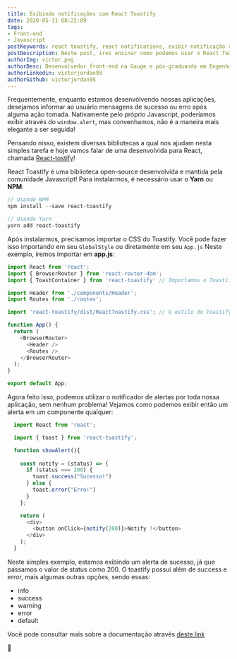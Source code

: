 ```yaml
---
title: Exibindo notificações com React Toastify
date: 2020-05-11 08:22:09
tags:
- Front-end
- Javascript
postKeywords: react toastify, react notifications, exibir notificação react, react, front-end, javascript, show notification
postDescription: Neste post, irei ensinar como podemos usar o React Toastify, uma biblioteca para exibição de notificações, com o intuito de tornar nossa aplicação mais rica em detalhes e com uma usabilidade melhor!
authorImg: victor.png
authorDesc: Desenvolvedor front-end na Gauge e pós-graduando em Engenharia de Software pela PUC-MG e formado em Banco de Dados pela Fatec, apaixonado por usabilidade, performance e UX!
authorLinkedin: victorjordan95
authorGithub: victorjordan95
---
```


Frequentemente, enquanto estamos desenvolvendo nossas aplicações, desejamos informar ao usuário mensagens de sucesso ou erro após alguma ação tomada.
Nativamente pelo próprio Javascript, poderíamos exibir através do `window.alert`, mas convenhamos, não é a maneira mais elegante a ser seguida!

Pensando nisso, existem diversas bibliotecas a qual nos ajudam nesta simples tarefa e hoje vamos falar de uma desenvolvida para React, chamada [React-tostify](https://github.com/fkhadra/react-toastify)!

<!-- more -->

React Toastify é uma biblioteca open-source desenvolvida e mantida pela comunidade Javascript!
Para instalarmos, é necessário usar o **Yarn** ou **NPM**:

```javascript
// Usando NPM
npm install --save react-toastify

// Usando Yarn
yarn add react-toastify
```

Após instalarmos, precisamos importar o CSS do Toastify.
Você pode fazer isso importando em seu `GlobalStyle` ou diretamente em seu `App.js`
Neste exemplo, iremos importar em **app.js**:


```javascript
import React from 'react';
import { BrowserRouter } from 'react-router-dom';
import { ToastContainer } from 'react-toastify' // Importamos o Toastify

import Header from './components/Header';
import Routes from './routes';

import 'react-toastify/dist/ReactToastify.css'; // O estilo do Toastify

function App() {
  return (
    <BrowserRouter>
      <Header />
      <Routes />
    </BrowserRouter>
  );
}

export default App;
```

Agora feito isso, podemos utilizar o notificador de alertas por toda nossa aplicação, sem nenhum problema!
Vejamos como podemos exibir então um alerta em um componente qualquer:

```javascript
  import React from 'react';

  import { toast } from 'react-toastify';

  function showAlert(){
    
    const notify = (status) => {
      if (status === 200) {
        toast.success("Sucesso!")
      } else {
        toast.error("Erro!")
      }
    };

    return (
      <div>
        <button onClick={notify(200)}>Notify !</button>
      </div>
    );
  }
```

Neste simples exemplo, estamos exibindo um alerta de sucesso, já que passamos o valor de status como 200.
O toastify possui além de success e error, mais algumas outras opções, sendo essas:

- info
- success
- warning
- error
- default

Você pode consultar mais sobre a documentação através [deste link](https://fkhadra.github.io/react-toastify/introduction)

🏡